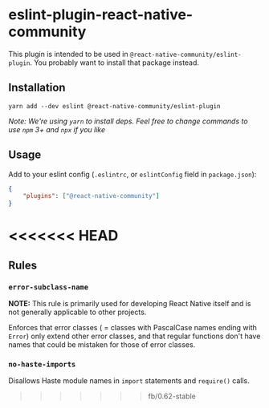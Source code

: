 # eslint-plugin-react-native-community

This plugin is intended to be used in `@react-native-community/eslint-plugin`. You probably want to install that package instead.

## Installation

```
yarn add --dev eslint @react-native-community/eslint-plugin
```

*Note: We're using `yarn` to install deps. Feel free to change commands to use `npm` 3+ and `npx` if you like*

## Usage

Add to your eslint config (`.eslintrc`, or `eslintConfig` field in `package.json`):

```json
{
    "plugins": ["@react-native-community"]
}
```
<<<<<<< HEAD
=======

## Rules

### `error-subclass-name`

**NOTE:** This rule is primarily used for developing React Native itself and is not generally applicable to other projects.

Enforces that error classes ( = classes with PascalCase names ending with `Error`) only extend other error classes, and that regular functions don't have names that could be mistaken for those of error classes.

### `no-haste-imports`

Disallows Haste module names in `import` statements and `require()` calls.
>>>>>>> fb/0.62-stable

